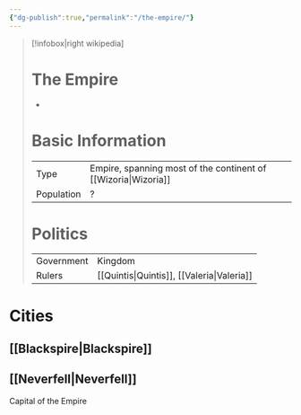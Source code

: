 ```yaml
---
{"dg-publish":true,"permalink":"/the-empire/"}
---
```


> [!infobox|right wikipedia]
> # The Empire
> -
># Basic Information
> |  |   |
> | ---- | --- |
> | Type | Empire, spanning most of the continent of [[Wizoria\|Wizoria]] |
> | Population | ? |  
> # Politics
>  |  |   |
> | ---- | --- |
> | Government | Kingdom |
> | Rulers | [[Quintis\|Quintis]], [[Valeria\|Valeria]] |

# Cities

## [[Blackspire\|Blackspire]]

## [[Neverfell\|Neverfell]]
Capital of the Empire